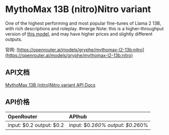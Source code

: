 # MythoMax 13B (nitro)Nitro variant

One of the highest performing and most popular fine-tunes of Llama 2 13B, with rich descriptions and roleplay. #merge
Note: this is a higher-throughput version of [this model](/models/gryphe/mythomax-l2-13b), and may have higher prices and slightly different outputs.

官网: [https://openrouter.ai/models/gryphe/mythomax-l2-13b:nitro](https://openrouter.ai/models/gryphe/mythomax-l2-13b:nitro)

## API文档

[MythoMax 13B (nitro)Nitro variant API Docs](../apis/zh/MythoMax_13B_(nitro)Nitro_variant.md)

## API价格

| OpenRouter | APIhub |
|:---|:---|
| input: $0.2 output: $0.2 | input: $0.2*60% output: $0.2*60% |

